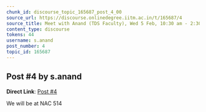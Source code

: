 ```yaml
---
chunk_id: discourse_topic_165687_post_4_00
source_url: https://discourse.onlinedegree.iitm.ac.in/t/165687/4
source_title: Meet with Anand (TDS Faculty), Wed 5 Feb, 10:30 am - 2:30 pm
content_type: discourse
tokens: 44
username: s.anand
post_number: 4
topic_id: 165687
---
```


## Post #4 by s.anand

**Direct Link**: [Post #4](https://discourse.onlinedegree.iitm.ac.in/t/165687/4)

We will be at NAC 514
